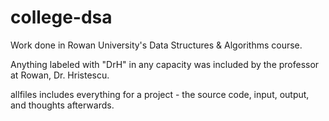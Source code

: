 # college-dsa
Work done in Rowan University's Data Structures &amp; Algorithms course.

Anything labeled with "DrH" in any capacity was included by the professor at Rowan, Dr. Hristescu.

allfiles includes everything for a project - the source code, input, output, and thoughts afterwards.
